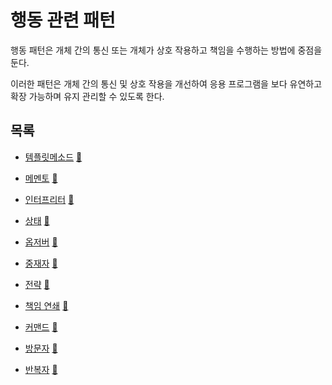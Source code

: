 # 행동 관련 패턴

행동 패턴은 개체 간의 통신 또는 개체가 상호 작용하고 책임을 수행하는 방법에 중점을 둔다. 

이러한 패턴은 개체 간의 통신 및 상호 작용을 개선하여 응용 프로그램을 보다 유연하고 확장 가능하며 유지 관리할 수 있도록 한다.

## 목록
* [템플릿메소드](template_method) [:notebook:](https://en.wikipedia.org/wiki/Template_pattern)

* [메멘토](memento) [:notebook:](https://en.wikipedia.org/wiki/Memento_pattern)
 
* [인터프리터](interpreter) [:notebook:](https://en.wikipedia.org/wiki/Interpreter_pattern)
 
* [상태](state) [:notebook:](https://en.wikipedia.org/wiki/State_pattern)
 
* [옵저버](observer) [:notebook:](https://en.wikipedia.org/wiki/Observer_pattern)
 
* [중재자](mediator) [:notebook:](https://en.wikipedia.org/wiki/Mediator_pattern)

* [전략](strategy) [:notebook:](https://en.wikipedia.org/wiki/Strategy_pattern)

* [책임 연쇄](chain) [:notebook:](https://en.wikipedia.org/wiki/Chain-of-responsibility_pattern)

* [커맨드](command) [:notebook:](https://en.wikipedia.org/wiki/Command_pattern)

* [방문자](visitor) [:notebook:](https://en.wikipedia.org/wiki/Visitor_pattern)

* [반복자](iterator) [:notebook:](https://en.wikipedia.org/wiki/Iterator_pattern)
